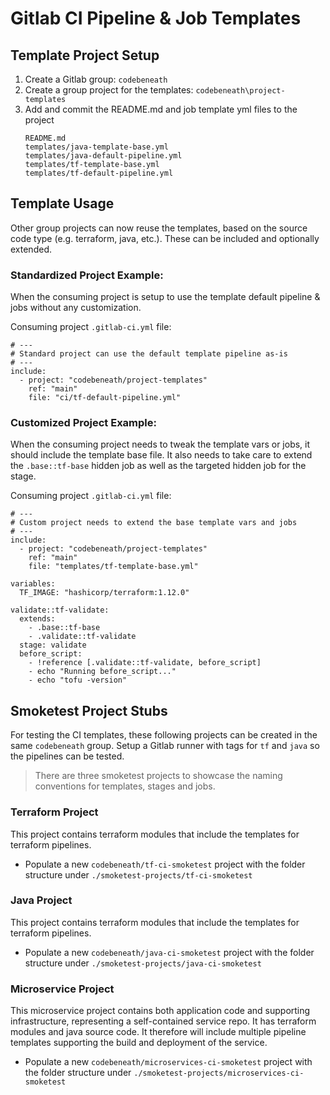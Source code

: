 # Gitlab CI Pipeline & Job Templates

## Template Project Setup

1. Create a Gitlab group: `codebeneath`
2. Create a group project for the templates: `codebeneath\project-templates`
3. Add and commit the README.md and job template yml files to the project
   ```
   README.md
   templates/java-template-base.yml
   templates/java-default-pipeline.yml
   templates/tf-template-base.yml
   templates/tf-default-pipeline.yml
   ```

## Template Usage

Other group projects can now reuse the templates, based on the source code type (e.g. terraform, java, etc.). These can be included and optionally extended.

### Standardized Project Example:

When the consuming project is setup to use the template default pipeline & jobs without any customization.

Consuming project `.gitlab-ci.yml` file:
```
# ---
# Standard project can use the default template pipeline as-is
# ---
include:
  - project: "codebeneath/project-templates"
    ref: "main"
    file: "ci/tf-default-pipeline.yml"
```

### Customized Project Example:

When the consuming project needs to tweak the template vars or jobs, it should include the template base file. It also needs to take care to extend the `.base::tf-base` hidden job as well as the targeted hidden job for the stage.

Consuming project `.gitlab-ci.yml` file:
```
# ---
# Custom project needs to extend the base template vars and jobs
# ---
include:
  - project: "codebeneath/project-templates"
    ref: "main"
    file: "templates/tf-template-base.yml"

variables:
  TF_IMAGE: "hashicorp/terraform:1.12.0"

validate::tf-validate:
  extends:
    - .base::tf-base
    - .validate::tf-validate
  stage: validate
  before_script:
    - !reference [.validate::tf-validate, before_script]
    - echo "Running before_script..."
    - echo "tofu -version"
```

## Smoketest Project Stubs

For testing the CI templates, these following projects can be created in the same `codebeneath` group. Setup a Gitlab runner with tags for `tf` and `java` so the pipelines can be tested.

> There are three smoketest projects to showcase the naming conventions for templates, stages and jobs.

### Terraform Project
This project contains terraform modules that include the templates for terraform pipelines.
- Populate a new `codebeneath/tf-ci-smoketest` project with the folder structure under `./smoketest-projects/tf-ci-smoketest`

### Java Project
This project contains terraform modules that include the templates for terraform pipelines.
- Populate a new `codebeneath/java-ci-smoketest` project with the folder structure under `./smoketest-projects/java-ci-smoketest`

### Microservice Project
This microservice project contains both application code and supporting infrastructure, representing a self-contained service repo. It has terraform modules and java source code. It therefore will include multiple pipeline templates supporting the build and deployment of the service.
- Populate a new `codebeneath/microservices-ci-smoketest` project with the folder structure under `./smoketest-projects/microservices-ci-smoketest`
